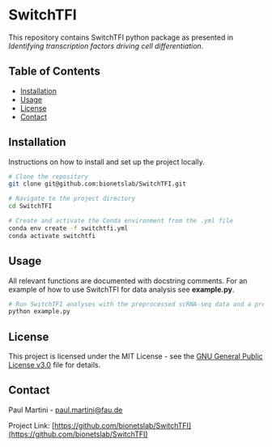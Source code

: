 # SwitchTFI
This repository contains SwitchTFI python package as presented in *Identifying transcription factors driving cell differentiation*.

## Table of Contents
- [Installation](#installation)
- [Usage](#usage)
- [License](#license)
- [Contact](#contact)

## Installation

Instructions on how to install and set up the project locally.

```bash
# Clone the repository
git clone git@github.com:bionetslab/SwitchTFI.git

# Navigate to the project directory
cd SwitchTFI

# Create and activate the Conda environment from the .yml file
conda env create -f switchtfi.yml
conda activate switchtfi
```


## Usage
All relevant functions are documented with docstring comments.
For an example of how to use SwitchTFI for data analysis see **example.py**.

```bash
# Run SwitchTFI analyses with the preprocessed scRNA-seq data and a previously inferred GRN as an input
python example.py
```

## License

This project is licensed under the MIT License - see the [GNU General Public License v3.0](LICENSE) file for details.

## Contact

Paul Martini - paul.martini@fau.de

Project Link: [https://github.com/bionetslab/SwitchTFI](https://github.com/bionetslab/SwitchTFI)
